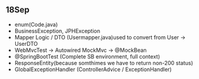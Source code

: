 ## 18Sep

- enum(Code.java)
- BusinessException, JPHException
- Mapper Logic / DTO (Usermapper.java)used to convert from User -> UserDTO
- WebMvcTest -> Autowired MockMvc -> @MockBean
- @SpringBootTest (Complete SB environment, full context)
- ResponseEntity(because somthimes we have to return non-200 status)
- GlobalExceptionHandler (ControllerAdvice / ExceptionHandler)







